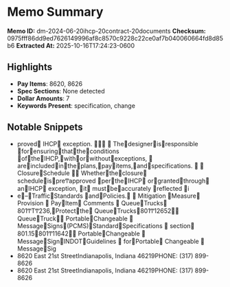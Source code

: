 # Memo Summary

**Memo ID:** dm-2024-06-20ihcp-20contract-20documents
**Checksum:** 0975fff86dd9ed7626149996af8c8570c9228c22ce0af7b040060664fd8d85b6
**Extracted At:** 2025-10-16T17:24:23-0600

## Highlights
- **Pay Items**: 8620, 8626
- **Spec Sections**: None detected
- **Dollar Amounts**: 7
- **Keywords Present**: specification, change

## Notable Snippets
- proved IHCP exception. 

Thedesignerisresponsible forensuringthattheconditions oftheIHCP,withorwithoutexceptions,  
areincludedintheplans,payitems,andspecifications.  

ClosureSchedule 
Whethertheclosure scheduleispreͲapproved pertheIHCP orgrantedthrough anIHCP exception, it 
mustbeaccurately reflected i
- e–TrafficStandards andPolicies.

Mitigation Measure Provision  PayItem Comments 
QueueTrucks 801ͲTͲ236,Protectthe
QueueTrucks801Ͳ12652
QueueTruck
PortableChangeable 
MessageSigns(PCMS)StandardSpecifications 
section 801.15801Ͳ11642
PortableChangeable 
MessageSignINDOTGuidelines 
forPortable
Changeable 
MessageSig
- 8620 East 21st StreetIndianapolis, Indiana 46219PHONE: (317) 899-8626
- 8620 East 21st StreetIndianapolis, Indiana 46219PHONE: (317) 899-8626
